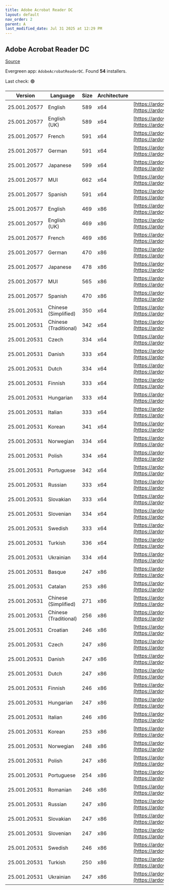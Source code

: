 ```yaml
---
title: Adobe Acrobat Reader DC
layout: default
nav_order: 2
parent: A
last_modified_date: Jul 31 2025 at 12:29 PM
---
```


## Adobe Acrobat Reader DC

[Source](https://acrobat.adobe.com/us/en/acrobat/pdf-reader.html)

Evergreen app: `AdobeAcrobatReaderDC`. Found **54** installers.

Last check: 🟢

| Version      | Language              | Size | Architecture | URI                                                                                                                                                                                                                    |
| ------------ | --------------------- | ---- | ------------ | ---------------------------------------------------------------------------------------------------------------------------------------------------------------------------------------------------------------------- |
| 25.001.20577 | English               | 589  | x64          | [https://ardownload3.adobe.com/pub/adobe/acrobat/win/AcrobatDC/2500120577/AcroRdrDCx642500120577_en_US.exe](https://ardownload3.adobe.com/pub/adobe/acrobat/win/AcrobatDC/2500120577/AcroRdrDCx642500120577_en_US.exe) |
| 25.001.20577 | English (UK)          | 589  | x64          | [https://ardownload3.adobe.com/pub/adobe/acrobat/win/AcrobatDC/2500120577/AcroRdrDCx642500120577_en_US.exe](https://ardownload3.adobe.com/pub/adobe/acrobat/win/AcrobatDC/2500120577/AcroRdrDCx642500120577_en_US.exe) |
| 25.001.20577 | French                | 591  | x64          | [https://ardownload3.adobe.com/pub/adobe/acrobat/win/AcrobatDC/2500120577/AcroRdrDCx642500120577_fr_FR.exe](https://ardownload3.adobe.com/pub/adobe/acrobat/win/AcrobatDC/2500120577/AcroRdrDCx642500120577_fr_FR.exe) |
| 25.001.20577 | German                | 591  | x64          | [https://ardownload3.adobe.com/pub/adobe/acrobat/win/AcrobatDC/2500120577/AcroRdrDCx642500120577_de_DE.exe](https://ardownload3.adobe.com/pub/adobe/acrobat/win/AcrobatDC/2500120577/AcroRdrDCx642500120577_de_DE.exe) |
| 25.001.20577 | Japanese              | 599  | x64          | [https://ardownload3.adobe.com/pub/adobe/acrobat/win/AcrobatDC/2500120577/AcroRdrDCx642500120577_ja_JP.exe](https://ardownload3.adobe.com/pub/adobe/acrobat/win/AcrobatDC/2500120577/AcroRdrDCx642500120577_ja_JP.exe) |
| 25.001.20577 | MUI                   | 662  | x64          | [https://ardownload3.adobe.com/pub/adobe/acrobat/win/AcrobatDC/2500120577/AcroRdrDCx642500120577_MUI.exe](https://ardownload3.adobe.com/pub/adobe/acrobat/win/AcrobatDC/2500120577/AcroRdrDCx642500120577_MUI.exe)     |
| 25.001.20577 | Spanish               | 591  | x64          | [https://ardownload3.adobe.com/pub/adobe/acrobat/win/AcrobatDC/2500120577/AcroRdrDCx642500120577_es_ES.exe](https://ardownload3.adobe.com/pub/adobe/acrobat/win/AcrobatDC/2500120577/AcroRdrDCx642500120577_es_ES.exe) |
| 25.001.20577 | English               | 469  | x86          | [https://ardownload3.adobe.com/pub/adobe/reader/win/AcrobatDC/2500120577/AcroRdrDC2500120577_en_US.exe](https://ardownload3.adobe.com/pub/adobe/reader/win/AcrobatDC/2500120577/AcroRdrDC2500120577_en_US.exe)         |
| 25.001.20577 | English (UK)          | 469  | x86          | [https://ardownload3.adobe.com/pub/adobe/reader/win/AcrobatDC/2500120577/AcroRdrDC2500120577_en_US.exe](https://ardownload3.adobe.com/pub/adobe/reader/win/AcrobatDC/2500120577/AcroRdrDC2500120577_en_US.exe)         |
| 25.001.20577 | French                | 469  | x86          | [https://ardownload3.adobe.com/pub/adobe/reader/win/AcrobatDC/2500120577/AcroRdrDC2500120577_fr_FR.exe](https://ardownload3.adobe.com/pub/adobe/reader/win/AcrobatDC/2500120577/AcroRdrDC2500120577_fr_FR.exe)         |
| 25.001.20577 | German                | 470  | x86          | [https://ardownload3.adobe.com/pub/adobe/reader/win/AcrobatDC/2500120577/AcroRdrDC2500120577_de_DE.exe](https://ardownload3.adobe.com/pub/adobe/reader/win/AcrobatDC/2500120577/AcroRdrDC2500120577_de_DE.exe)         |
| 25.001.20577 | Japanese              | 478  | x86          | [https://ardownload3.adobe.com/pub/adobe/reader/win/AcrobatDC/2500120577/AcroRdrDC2500120577_ja_JP.exe](https://ardownload3.adobe.com/pub/adobe/reader/win/AcrobatDC/2500120577/AcroRdrDC2500120577_ja_JP.exe)         |
| 25.001.20577 | MUI                   | 565  | x86          | [https://ardownload3.adobe.com/pub/adobe/reader/win/AcrobatDC/2500120577/AcroRdrDC2500120577_MUI.exe](https://ardownload3.adobe.com/pub/adobe/reader/win/AcrobatDC/2500120577/AcroRdrDC2500120577_MUI.exe)             |
| 25.001.20577 | Spanish               | 470  | x86          | [https://ardownload3.adobe.com/pub/adobe/reader/win/AcrobatDC/2500120577/AcroRdrDC2500120577_es_ES.exe](https://ardownload3.adobe.com/pub/adobe/reader/win/AcrobatDC/2500120577/AcroRdrDC2500120577_es_ES.exe)         |
| 25.001.20531 | Chinese (Simplified)  | 350  | x64          | [https://ardownload3.adobe.com/pub/adobe/acrobat/win/AcrobatDC/2500120531/AcroRdrDCx642500120531_zh_CN.exe](https://ardownload3.adobe.com/pub/adobe/acrobat/win/AcrobatDC/2500120531/AcroRdrDCx642500120531_zh_CN.exe) |
| 25.001.20531 | Chinese (Traditional) | 342  | x64          | [https://ardownload3.adobe.com/pub/adobe/acrobat/win/AcrobatDC/2500120531/AcroRdrDCx642500120531_zh_TW.exe](https://ardownload3.adobe.com/pub/adobe/acrobat/win/AcrobatDC/2500120531/AcroRdrDCx642500120531_zh_TW.exe) |
| 25.001.20531 | Czech                 | 334  | x64          | [https://ardownload3.adobe.com/pub/adobe/acrobat/win/AcrobatDC/2500120531/AcroRdrDCx642500120531_cs_CZ.exe](https://ardownload3.adobe.com/pub/adobe/acrobat/win/AcrobatDC/2500120531/AcroRdrDCx642500120531_cs_CZ.exe) |
| 25.001.20531 | Danish                | 333  | x64          | [https://ardownload3.adobe.com/pub/adobe/acrobat/win/AcrobatDC/2500120531/AcroRdrDCx642500120531_da_DK.exe](https://ardownload3.adobe.com/pub/adobe/acrobat/win/AcrobatDC/2500120531/AcroRdrDCx642500120531_da_DK.exe) |
| 25.001.20531 | Dutch                 | 334  | x64          | [https://ardownload3.adobe.com/pub/adobe/acrobat/win/AcrobatDC/2500120531/AcroRdrDCx642500120531_nl_NL.exe](https://ardownload3.adobe.com/pub/adobe/acrobat/win/AcrobatDC/2500120531/AcroRdrDCx642500120531_nl_NL.exe) |
| 25.001.20531 | Finnish               | 333  | x64          | [https://ardownload3.adobe.com/pub/adobe/acrobat/win/AcrobatDC/2500120531/AcroRdrDCx642500120531_fi_FI.exe](https://ardownload3.adobe.com/pub/adobe/acrobat/win/AcrobatDC/2500120531/AcroRdrDCx642500120531_fi_FI.exe) |
| 25.001.20531 | Hungarian             | 333  | x64          | [https://ardownload3.adobe.com/pub/adobe/acrobat/win/AcrobatDC/2500120531/AcroRdrDCx642500120531_hu_HU.exe](https://ardownload3.adobe.com/pub/adobe/acrobat/win/AcrobatDC/2500120531/AcroRdrDCx642500120531_hu_HU.exe) |
| 25.001.20531 | Italian               | 333  | x64          | [https://ardownload3.adobe.com/pub/adobe/acrobat/win/AcrobatDC/2500120531/AcroRdrDCx642500120531_it_IT.exe](https://ardownload3.adobe.com/pub/adobe/acrobat/win/AcrobatDC/2500120531/AcroRdrDCx642500120531_it_IT.exe) |
| 25.001.20531 | Korean                | 341  | x64          | [https://ardownload3.adobe.com/pub/adobe/acrobat/win/AcrobatDC/2500120531/AcroRdrDCx642500120531_ko_KR.exe](https://ardownload3.adobe.com/pub/adobe/acrobat/win/AcrobatDC/2500120531/AcroRdrDCx642500120531_ko_KR.exe) |
| 25.001.20531 | Norwegian             | 334  | x64          | [https://ardownload3.adobe.com/pub/adobe/acrobat/win/AcrobatDC/2500120531/AcroRdrDCx642500120531_nb_NO.exe](https://ardownload3.adobe.com/pub/adobe/acrobat/win/AcrobatDC/2500120531/AcroRdrDCx642500120531_nb_NO.exe) |
| 25.001.20531 | Polish                | 334  | x64          | [https://ardownload3.adobe.com/pub/adobe/acrobat/win/AcrobatDC/2500120531/AcroRdrDCx642500120531_pl_PL.exe](https://ardownload3.adobe.com/pub/adobe/acrobat/win/AcrobatDC/2500120531/AcroRdrDCx642500120531_pl_PL.exe) |
| 25.001.20531 | Portuguese            | 342  | x64          | [https://ardownload3.adobe.com/pub/adobe/acrobat/win/AcrobatDC/2500120531/AcroRdrDCx642500120531_pt_BR.exe](https://ardownload3.adobe.com/pub/adobe/acrobat/win/AcrobatDC/2500120531/AcroRdrDCx642500120531_pt_BR.exe) |
| 25.001.20531 | Russian               | 333  | x64          | [https://ardownload3.adobe.com/pub/adobe/acrobat/win/AcrobatDC/2500120531/AcroRdrDCx642500120531_ru_RU.exe](https://ardownload3.adobe.com/pub/adobe/acrobat/win/AcrobatDC/2500120531/AcroRdrDCx642500120531_ru_RU.exe) |
| 25.001.20531 | Slovakian             | 333  | x64          | [https://ardownload3.adobe.com/pub/adobe/acrobat/win/AcrobatDC/2500120531/AcroRdrDCx642500120531_sk_SK.exe](https://ardownload3.adobe.com/pub/adobe/acrobat/win/AcrobatDC/2500120531/AcroRdrDCx642500120531_sk_SK.exe) |
| 25.001.20531 | Slovenian             | 334  | x64          | [https://ardownload3.adobe.com/pub/adobe/acrobat/win/AcrobatDC/2500120531/AcroRdrDCx642500120531_sl_SI.exe](https://ardownload3.adobe.com/pub/adobe/acrobat/win/AcrobatDC/2500120531/AcroRdrDCx642500120531_sl_SI.exe) |
| 25.001.20531 | Swedish               | 333  | x64          | [https://ardownload3.adobe.com/pub/adobe/acrobat/win/AcrobatDC/2500120531/AcroRdrDCx642500120531_sv_SE.exe](https://ardownload3.adobe.com/pub/adobe/acrobat/win/AcrobatDC/2500120531/AcroRdrDCx642500120531_sv_SE.exe) |
| 25.001.20531 | Turkish               | 336  | x64          | [https://ardownload3.adobe.com/pub/adobe/acrobat/win/AcrobatDC/2500120531/AcroRdrDCx642500120531_tr_TR.exe](https://ardownload3.adobe.com/pub/adobe/acrobat/win/AcrobatDC/2500120531/AcroRdrDCx642500120531_tr_TR.exe) |
| 25.001.20531 | Ukrainian             | 334  | x64          | [https://ardownload3.adobe.com/pub/adobe/acrobat/win/AcrobatDC/2500120531/AcroRdrDCx642500120531_uk_UA.exe](https://ardownload3.adobe.com/pub/adobe/acrobat/win/AcrobatDC/2500120531/AcroRdrDCx642500120531_uk_UA.exe) |
| 25.001.20531 | Basque                | 247  | x86          | [https://ardownload3.adobe.com/pub/adobe/reader/win/AcrobatDC/2500120531/AcroRdrDC2500120531_eu_ES.exe](https://ardownload3.adobe.com/pub/adobe/reader/win/AcrobatDC/2500120531/AcroRdrDC2500120531_eu_ES.exe)         |
| 25.001.20531 | Catalan               | 253  | x86          | [https://ardownload3.adobe.com/pub/adobe/reader/win/AcrobatDC/2500120531/AcroRdrDC2500120531_ca_ES.exe](https://ardownload3.adobe.com/pub/adobe/reader/win/AcrobatDC/2500120531/AcroRdrDC2500120531_ca_ES.exe)         |
| 25.001.20531 | Chinese (Simplified)  | 271  | x86          | [https://ardownload3.adobe.com/pub/adobe/reader/win/AcrobatDC/2500120531/AcroRdrDC2500120531_zh_CN.exe](https://ardownload3.adobe.com/pub/adobe/reader/win/AcrobatDC/2500120531/AcroRdrDC2500120531_zh_CN.exe)         |
| 25.001.20531 | Chinese (Traditional) | 256  | x86          | [https://ardownload3.adobe.com/pub/adobe/reader/win/AcrobatDC/2500120531/AcroRdrDC2500120531_zh_TW.exe](https://ardownload3.adobe.com/pub/adobe/reader/win/AcrobatDC/2500120531/AcroRdrDC2500120531_zh_TW.exe)         |
| 25.001.20531 | Croatian              | 246  | x86          | [https://ardownload3.adobe.com/pub/adobe/reader/win/AcrobatDC/2500120531/AcroRdrDC2500120531_hr_HR.exe](https://ardownload3.adobe.com/pub/adobe/reader/win/AcrobatDC/2500120531/AcroRdrDC2500120531_hr_HR.exe)         |
| 25.001.20531 | Czech                 | 247  | x86          | [https://ardownload3.adobe.com/pub/adobe/reader/win/AcrobatDC/2500120531/AcroRdrDC2500120531_cs_CZ.exe](https://ardownload3.adobe.com/pub/adobe/reader/win/AcrobatDC/2500120531/AcroRdrDC2500120531_cs_CZ.exe)         |
| 25.001.20531 | Danish                | 247  | x86          | [https://ardownload3.adobe.com/pub/adobe/reader/win/AcrobatDC/2500120531/AcroRdrDC2500120531_da_DK.exe](https://ardownload3.adobe.com/pub/adobe/reader/win/AcrobatDC/2500120531/AcroRdrDC2500120531_da_DK.exe)         |
| 25.001.20531 | Dutch                 | 247  | x86          | [https://ardownload3.adobe.com/pub/adobe/reader/win/AcrobatDC/2500120531/AcroRdrDC2500120531_nl_NL.exe](https://ardownload3.adobe.com/pub/adobe/reader/win/AcrobatDC/2500120531/AcroRdrDC2500120531_nl_NL.exe)         |
| 25.001.20531 | Finnish               | 246  | x86          | [https://ardownload3.adobe.com/pub/adobe/reader/win/AcrobatDC/2500120531/AcroRdrDC2500120531_fi_FI.exe](https://ardownload3.adobe.com/pub/adobe/reader/win/AcrobatDC/2500120531/AcroRdrDC2500120531_fi_FI.exe)         |
| 25.001.20531 | Hungarian             | 247  | x86          | [https://ardownload3.adobe.com/pub/adobe/reader/win/AcrobatDC/2500120531/AcroRdrDC2500120531_hu_HU.exe](https://ardownload3.adobe.com/pub/adobe/reader/win/AcrobatDC/2500120531/AcroRdrDC2500120531_hu_HU.exe)         |
| 25.001.20531 | Italian               | 246  | x86          | [https://ardownload3.adobe.com/pub/adobe/reader/win/AcrobatDC/2500120531/AcroRdrDC2500120531_it_IT.exe](https://ardownload3.adobe.com/pub/adobe/reader/win/AcrobatDC/2500120531/AcroRdrDC2500120531_it_IT.exe)         |
| 25.001.20531 | Korean                | 253  | x86          | [https://ardownload3.adobe.com/pub/adobe/reader/win/AcrobatDC/2500120531/AcroRdrDC2500120531_ko_KR.exe](https://ardownload3.adobe.com/pub/adobe/reader/win/AcrobatDC/2500120531/AcroRdrDC2500120531_ko_KR.exe)         |
| 25.001.20531 | Norwegian             | 248  | x86          | [https://ardownload3.adobe.com/pub/adobe/reader/win/AcrobatDC/2500120531/AcroRdrDC2500120531_nb_NO.exe](https://ardownload3.adobe.com/pub/adobe/reader/win/AcrobatDC/2500120531/AcroRdrDC2500120531_nb_NO.exe)         |
| 25.001.20531 | Polish                | 247  | x86          | [https://ardownload3.adobe.com/pub/adobe/reader/win/AcrobatDC/2500120531/AcroRdrDC2500120531_pl_PL.exe](https://ardownload3.adobe.com/pub/adobe/reader/win/AcrobatDC/2500120531/AcroRdrDC2500120531_pl_PL.exe)         |
| 25.001.20531 | Portuguese            | 254  | x86          | [https://ardownload3.adobe.com/pub/adobe/reader/win/AcrobatDC/2500120531/AcroRdrDC2500120531_pt_BR.exe](https://ardownload3.adobe.com/pub/adobe/reader/win/AcrobatDC/2500120531/AcroRdrDC2500120531_pt_BR.exe)         |
| 25.001.20531 | Romanian              | 246  | x86          | [https://ardownload3.adobe.com/pub/adobe/reader/win/AcrobatDC/2500120531/AcroRdrDC2500120531_ro_RO.exe](https://ardownload3.adobe.com/pub/adobe/reader/win/AcrobatDC/2500120531/AcroRdrDC2500120531_ro_RO.exe)         |
| 25.001.20531 | Russian               | 247  | x86          | [https://ardownload3.adobe.com/pub/adobe/reader/win/AcrobatDC/2500120531/AcroRdrDC2500120531_ru_RU.exe](https://ardownload3.adobe.com/pub/adobe/reader/win/AcrobatDC/2500120531/AcroRdrDC2500120531_ru_RU.exe)         |
| 25.001.20531 | Slovakian             | 247  | x86          | [https://ardownload3.adobe.com/pub/adobe/reader/win/AcrobatDC/2500120531/AcroRdrDC2500120531_sk_SK.exe](https://ardownload3.adobe.com/pub/adobe/reader/win/AcrobatDC/2500120531/AcroRdrDC2500120531_sk_SK.exe)         |
| 25.001.20531 | Slovenian             | 247  | x86          | [https://ardownload3.adobe.com/pub/adobe/reader/win/AcrobatDC/2500120531/AcroRdrDC2500120531_sl_SI.exe](https://ardownload3.adobe.com/pub/adobe/reader/win/AcrobatDC/2500120531/AcroRdrDC2500120531_sl_SI.exe)         |
| 25.001.20531 | Swedish               | 246  | x86          | [https://ardownload3.adobe.com/pub/adobe/reader/win/AcrobatDC/2500120531/AcroRdrDC2500120531_sv_SE.exe](https://ardownload3.adobe.com/pub/adobe/reader/win/AcrobatDC/2500120531/AcroRdrDC2500120531_sv_SE.exe)         |
| 25.001.20531 | Turkish               | 250  | x86          | [https://ardownload3.adobe.com/pub/adobe/reader/win/AcrobatDC/2500120531/AcroRdrDC2500120531_tr_TR.exe](https://ardownload3.adobe.com/pub/adobe/reader/win/AcrobatDC/2500120531/AcroRdrDC2500120531_tr_TR.exe)         |
| 25.001.20531 | Ukrainian             | 247  | x86          | [https://ardownload3.adobe.com/pub/adobe/reader/win/AcrobatDC/2500120531/AcroRdrDC2500120531_uk_UA.exe](https://ardownload3.adobe.com/pub/adobe/reader/win/AcrobatDC/2500120531/AcroRdrDC2500120531_uk_UA.exe)         |
